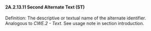 #### 2A.2.13.11 Second Alternate Text (ST)

Definition: The descriptive or textual name of the alternate identifier. Analogous to _CWE.2 - Text_. See usage note in section introduction.
